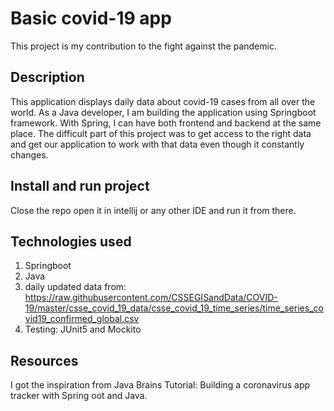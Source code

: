 # Basic covid-19 app 

This project is my contribution to the fight against the pandemic.

## Description
This application displays daily data about covid-19 cases from all over the world. As a Java developer, I am 
building the application using Springboot framework. With Spring, I can have both frontend and backend at the same place.
The difficult part of this project was to get access to the right data and get our application to work with
that data even though it constantly changes.

## Install and run project

Close the repo open it in intellij or any other IDE and run it from there.

## Technologies used

1. Springboot
2. Java
3. daily updated data from: https://raw.githubusercontent.com/CSSEGISandData/COVID-19/master/csse_covid_19_data/csse_covid_19_time_series/time_series_covid19_confirmed_global.csv
4. Testing: JUnit5 and Mockito

## Resources

 I got the inspiration from Java Brains Tutorial: Building a coronavirus app tracker with Spring oot and Java.